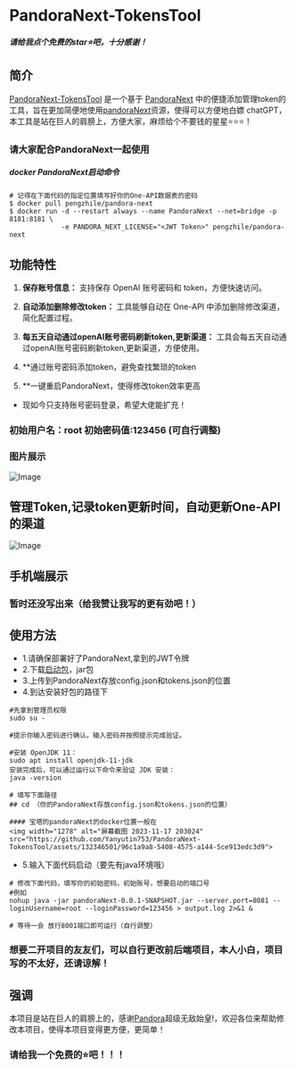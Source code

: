 # PandoraNext-TokensTool
##### 请给我点个免费的star⭐吧，十分感谢！
## 简介

[PandoraNext-TokensTool](https://github.com/Yanyutin753/PandoraNext-TokensTool) 是一个基于 [PandoraNext](https://github.com/pandora-next/deploy) 中的便捷添加管理token的工具，旨在更加简便地使用[pandoraNext](https://github.com/pandora-next/deploy)资源，使得可以方便地白嫖 chatGPT，本工具是站在巨人的肩膀上，方便大家，麻烦给个不要钱的星星⭐⭐⭐！

### 请大家配合PandoraNext一起使用
##### docker PandoraNext启动命令
```
# 记得在下面代码的指定位置填写好你的One-API数据表的密码
$ docker pull pengzhile/pandora-next
$ docker run -d --restart always --name PandoraNext --net=bridge -p 8181:8181 \
             -e PANDORA_NEXT_LICENSE="<JWT Token>" pengzhile/pandora-next

```

## 功能特性

1. **保存账号信息：** 支持保存 OpenAI 账号密码和 token，方便快速访问。

2. **自动添加删除修改token：** 工具能够自动在 One-API 中添加删除修改渠道，简化配置过程。

3. **每五天自动通过openAI账号密码刷新token,更新渠道：** 工具会每五天自动通过openAI账号密码刷新token,更新渠道，方便使用。

4. **通过账号密码添加token，避免查找繁琐的token 

5. **一键重启PandoraNext，使得修改token效率更高

- 现如今只支持账号密码登录，希望大佬能扩充！

### 初始用户名：root 初始密码值:123456 (可自行调整)

### 图片展示
![Image](image/login.png)

## 管理Token,记录token更新时间，自动更新One-API的渠道
![Image](image/home.png)

## 手机端展示
### 暂时还没写出来（给我赞让我写的更有劲吧！）

## 使用方法
- 1.请确保部署好了PandoraNext,拿到的JWT令牌
- 2.下载[启动包](https://github.com/Yanyutin753/fakeApiTool-One-API/tree/main/simplyDeploy)，jar包
- 3.上传到PandoraNext存放config.json和tokens.json的位置
- 4.到达安装好包的路径下
```
#先拿到管理员权限
sudo su -

#提示你输入密码进行确认。输入密码并按照提示完成验证。

#安装 OpenJDK 11：
sudo apt install openjdk-11-jdk
安装完成后，可以通过运行以下命令来验证 JDK 安装：
java -version

# 填写下面路径
## cd （你的PandoraNext存放config.json和tokens.json的位置）

#### 宝塔的pandoraNext的docker位置一般在
<img width="1278" alt="屏幕截图 2023-11-17 203024" src="https://github.com/Yanyutin753/PandoraNext-TokensTool/assets/132346501/96c1a9a8-5408-4575-a144-5ce913edc3d9">

```
- 5.输入下面代码启动（要先有java环境哦）
```
# 修改下面代码，填写你的初始密码，初始账号，想要启动的端口号
#例如
nohup java -jar pandoraNext-0.0.1-SNAPSHOT.jar --server.port=8081 --loginUsername=root --loginPassword=123456 > output.log 2>&1 &

# 等待一会 放行8001端口即可运行（自行调整）
```

### 想要二开项目的友友们，可以自行更改前后端项目，本人小白，项目写的不太好，还请谅解！

## 强调
本项目是站在巨人的肩膀上的，感谢[Pandora](https://github.com/pandora-next/deploy)超级无敌始皇!，欢迎各位来帮助修改本项目，使得本项目变得更方便，更简单！

### 请给我一个免费的⭐吧！！！
